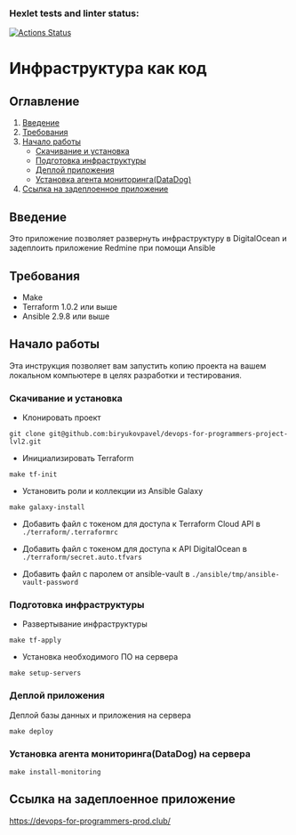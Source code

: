 ### Hexlet tests and linter status:
[![Actions Status](https://github.com/biryukovpavel/devops-for-programmers-project-lvl3/workflows/hexlet-check/badge.svg)](https://github.com/biryukovpavel/devops-for-programmers-project-lvl3/actions)

# Инфраструктура как код

## Оглавление

1. [Введение](#introduction)
1. [Требования](#requirements)
1. [Начало работы](#getting-started)
    - [Скачивание и установка](#download-and-install)
    - [Подготовка инфраструктуры](#prepare-infra)
    - [Деплой приложения](#deploy)
    - [Установка агента мониторинга(DataDog)](#install-monitoring)
1. [Ссылка на задеплоенное приложение](#link)

<a name="introduction"></a>
## Введение

Это приложение позволяет развернуть инфраструктуру в DigitalOcean и задеплоить приложение Redmine при помощи Ansible

<a name="requirements"></a>
## Требования
- Make
- Terraform 1.0.2 или выше
- Ansible 2.9.8 или выше

<a name="getting-started"></a>
## Начало работы

Эта инструкция позволяет вам запустить копию проекта на вашем локальном компьютере в целях разработки и тестирования.

<a name="download-and-install"></a>
### Скачивание и установка

* Клонировать проект
```shell
git clone git@github.com:biryukovpavel/devops-for-programmers-project-lvl2.git
```

* Инициализировать Terraform
```shell
make tf-init
```

* Установить роли и коллекции из Ansible Galaxy
```shell
make galaxy-install
```

* Добавить файл с токеном для доступа к Terraform Cloud API в `./terraform/.terraformrc`

* Добавить файл с токеном для доступа к API DigitalOcean в `./terraform/secret.auto.tfvars`

* Добавить файл с паролем от ansible-vault в `./ansible/tmp/ansible-vault-password`

<a name="prepare-infra"></a>
### Подготовка инфраструктуры

* Развертывание инфраструктуры
```shell
make tf-apply
```

* Установка необходимого ПО на сервера
```shell
make setup-servers
```

<a name="deploy"></a>
### Деплой приложения

Деплой базы данных и приложения на сервера
```shell
make deploy
```

<a name="install-monitoring"></a>
### Установка агента мониторинга(DataDog) на сервера
```shell
make install-monitoring
```

<a name="link"></a>
## Ссылка на задеплоенное приложение
https://devops-for-programmers-prod.club/
